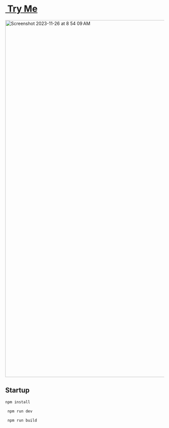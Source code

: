 # <a href="http://tail.jessejesse.com">&nbsp;Try Me</a>
<img width="1129" alt="Screenshot 2023-11-26 at 8 54 09 AM" src="https://github.com/sudo-self/tail/assets/119916323/81315ca8-fac3-494e-8807-67cd05dab762">

## Startup
```bash
npm install
```
```bash
 npm run dev
```
```bash
 npm run build
```


